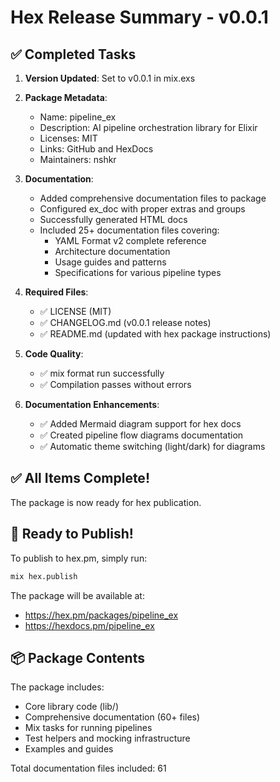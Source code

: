 # Hex Release Summary - v0.0.1

## ✅ Completed Tasks

1. **Version Updated**: Set to v0.0.1 in mix.exs
2. **Package Metadata**: 
   - Name: pipeline_ex
   - Description: AI pipeline orchestration library for Elixir
   - Licenses: MIT
   - Links: GitHub and HexDocs
   - Maintainers: nshkr

3. **Documentation**:
   - Added comprehensive documentation files to package
   - Configured ex_doc with proper extras and groups
   - Successfully generated HTML docs
   - Included 25+ documentation files covering:
     - YAML Format v2 complete reference
     - Architecture documentation
     - Usage guides and patterns
     - Specifications for various pipeline types

4. **Required Files**:
   - ✅ LICENSE (MIT)
   - ✅ CHANGELOG.md (v0.0.1 release notes)
   - ✅ README.md (updated with hex package instructions)

5. **Code Quality**:
   - ✅ mix format run successfully
   - ✅ Compilation passes without errors

6. **Documentation Enhancements**:
   - ✅ Added Mermaid diagram support for hex docs
   - ✅ Created pipeline flow diagrams documentation
   - ✅ Automatic theme switching (light/dark) for diagrams

## ✅ All Items Complete!

The package is now ready for hex publication.

## 🚀 Ready to Publish!

To publish to hex.pm, simply run:

```bash
mix hex.publish
```

The package will be available at:
- https://hex.pm/packages/pipeline_ex
- https://hexdocs.pm/pipeline_ex

## 📦 Package Contents

The package includes:
- Core library code (lib/)
- Comprehensive documentation (60+ files)
- Mix tasks for running pipelines
- Test helpers and mocking infrastructure
- Examples and guides

Total documentation files included: 61